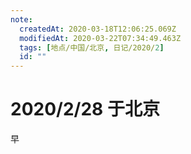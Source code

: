 ```yaml
---
note:
  createdAt: 2020-03-18T12:06:25.069Z
  modifiedAt: 2020-03-22T07:34:49.463Z
  tags: [地点/中国/北京, 日记/2020/2]
  id: ""
---
```


# 2020/2/28 于北京

<!-- @timer "date":"Fri Feb 28 2020 09:35:42 GMT+0800 (CST) -->

早

